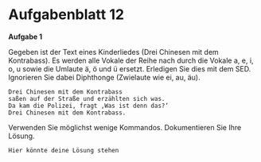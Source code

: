 # Aufgabenblatt 12

**Aufgabe 1**

Gegeben ist der Text eines Kinderliedes (Drei Chinesen mit dem Kontrabass). Es werden alle Vokale der Reihe nach durch die Vokale a, e, i, o, u sowie die Umlaute ä, ö und ü ersetzt. Erledigen Sie dies mit dem SED. Ignorieren Sie dabei Diphthonge (Zwielaute wie ei, au, äu).

	Drei Chinesen mit dem Kontrabass
	saßen auf der Straße und erzählten sich was.
	Da kam die Polizei, fragt ‚Was ist denn das?‘
	Drei Chinesen mit dem Kontrabass.

Verwenden Sie möglichst wenige Kommandos. Dokumentieren Sie Ihre Lösung.

`Hier könnte deine Lösung stehen`